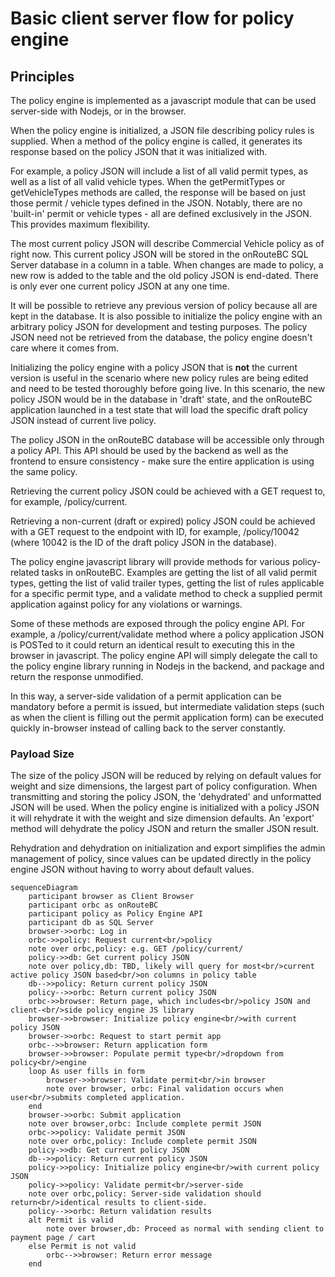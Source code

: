 # Basic client server flow for policy engine

## Principles
The policy engine is implemented as a javascript module that can be used server-side with Nodejs, or in the browser.  

When the policy engine is initialized, a JSON file describing policy rules is supplied. When a method of the policy engine is called, it generates its response based on the policy JSON that it was initialized with.

For example, a policy JSON will include a list of all valid permit types, as well as a list of all valid vehicle types. When the getPermitTypes or getVehicleTypes methods are called, the response will be based on just those permit / vehicle types defined in the JSON. Notably, there are no 'built-in' permit or vehicle types - all are defined exclusively in the JSON. This provides maximum flexibility.

The most current policy JSON will describe Commercial Vehicle policy as of right now. This current policy JSON will be stored in the onRouteBC SQL Server database in a column in a table. When changes are made to policy, a new row is added to the table and the old policy JSON is end-dated. There is only ever one current policy JSON at any one time.

It will be possible to retrieve any previous version of policy because all are kept in the database. It is also possible to initialize the policy engine with an arbitrary policy JSON for development and testing purposes. The policy JSON need not be retrieved from the database, the policy engine doesn't care where it comes from.

Initializing the policy engine with a policy JSON that is __not__ the current version is useful in the scenario where new policy rules are being edited and need to be tested thoroughly before going live. In this scenario, the new policy JSON would be in the database in 'draft' state, and the onRouteBC application launched in a test state that will load the specific draft policy JSON instead of current live policy.

The policy JSON in the onRouteBC database will be accessible only through a policy API. This API should be used by the backend as well as the frontend to ensure consistency - make sure the entire application is using the same policy.

Retrieving the current policy JSON could be achieved with a GET request to, for example, /policy/current.

Retrieving a non-current (draft or expired) policy JSON could be achieved with a GET request to the endpoint with ID, for example, /policy/10042 (where 10042 is the ID of the draft policy JSON in the database).

The policy engine javascript library will provide methods for various policy-related tasks in onRouteBC. Examples are getting the list of all valid permit types, getting the list of valid trailer types, getting the list of rules applicable for a specific permit type, and a validate method to check a supplied permit application against policy for any violations or warnings.

Some of these methods are exposed through the policy engine API. For example, a /policy/current/validate method where a policy application JSON is POSTed to it could return an identical result to executing this in the browser in javascript. The policy engine API will simply delegate the call to the policy engine library running in Nodejs in the backend, and package and return the response unmodified.

In this way, a server-side validation of a permit application can be mandatory before a permit is issued, but intermediate validation steps (such as when the client is filling out the permit application form) can be executed quickly in-browser instead of calling back to the server constantly.

### Payload Size
The size of the policy JSON will be reduced by relying on default values for weight and size dimensions, the largest part of policy configuration. When transmitting and storing the policy JSON, the 'dehydrated' and unformatted JSON will be used. When the policy engine is initialized with a policy JSON it will rehydrate it with the weight and size dimension defaults. An 'export' method will dehydrate the policy JSON and return the smaller JSON result.

Rehydration and dehydration on initialization and export simplifies the admin management of policy, since values can be updated directly in the policy engine JSON without having to worry about default values.

```mermaid
sequenceDiagram
    participant browser as Client Browser
    participant orbc as onRouteBC
    participant policy as Policy Engine API
    participant db as SQL Server
    browser->>orbc: Log in
    orbc->>policy: Request current<br/>policy
    note over orbc,policy: e.g. GET /policy/current/
    policy->>db: Get current policy JSON
    note over policy,db: TBD, likely will query for most<br/>current active policy JSON based<br/>on columns in policy table
    db-->>policy: Return current policy JSON
    policy-->>orbc: Return current policy JSON
    orbc->>browser: Return page, which includes<br/>policy JSON and client-<br/>side policy engine JS library
    browser->>browser: Initialize policy engine<br/>with current policy JSON
    browser->>orbc: Request to start permit app
    orbc-->>browser: Return application form
    browser->>browser: Populate permit type<br/>dropdown from policy<br/>engine
    loop As user fills in form
        browser->>browser: Validate permit<br/>in browser
        note over browser, orbc: Final validation occurs when user<br/>submits completed application.
    end
    browser->>orbc: Submit application
    note over browser,orbc: Include complete permit JSON
    orbc->>policy: Validate permit JSON
    note over orbc,policy: Include complete permit JSON
    policy->>db: Get current policy JSON
    db-->>policy: Return current policy JSON
    policy->>policy: Initialize policy engine<br/>with current policy JSON
    policy->>policy: Validate permit<br/>server-side
    note over orbc,policy: Server-side validation should return<br/>identical results to client-side.
    policy-->>orbc: Return validation results
    alt Permit is valid
        note over browser,db: Proceed as normal with sending client to payment page / cart
    else Permit is not valid
        orbc-->>browser: Return error message
    end
```